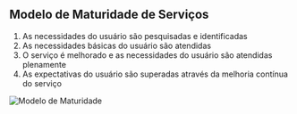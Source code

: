 Modelo de Maturidade de Serviços
----

1. As necessidades do usuário são pesquisadas e identificadas
2. As necessidades básicas do usuário são atendidas
3. O serviço é melhorado e as necessidades do usuário são atendidas plenamente
4. As expectativas do usuário são superadas através da melhoria contínua do serviço

![Modelo de Maturidade](https://raw.githubusercontent.com/servicosgovbr/guia-de-servicos/master/docs/estrategia/modelomaturidade.png)
